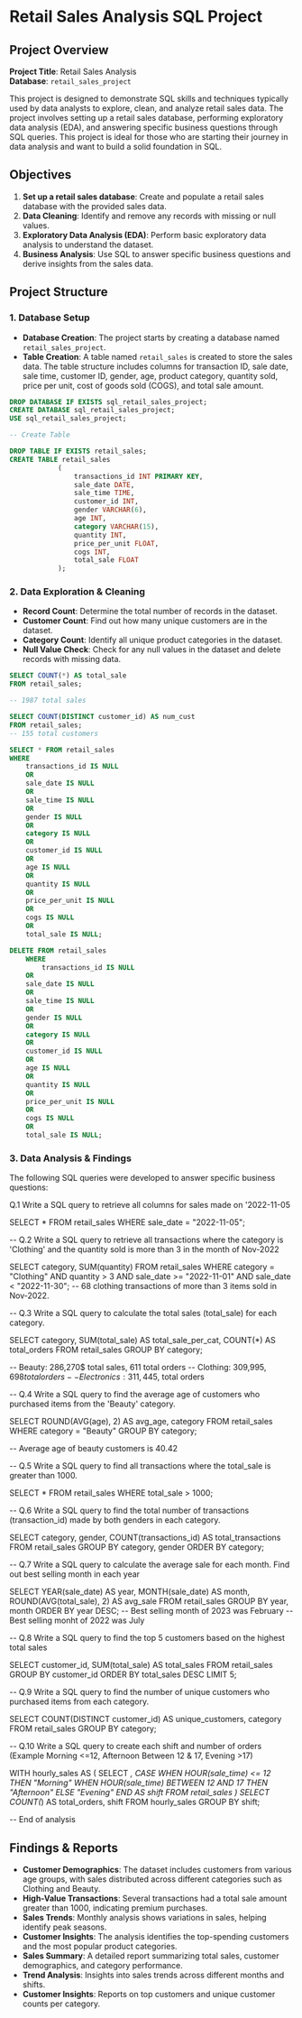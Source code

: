 # Retail Sales Analysis SQL Project

## Project Overview

**Project Title**: Retail Sales Analysis    
**Database**: `retail_sales_project`

This project is designed to demonstrate SQL skills and techniques typically used by data analysts to explore, clean, and analyze retail sales data. The project involves setting up a retail sales database, performing exploratory data analysis (EDA), and answering specific business questions through SQL queries. This project is ideal for those who are starting their journey in data analysis and want to build a solid foundation in SQL.

## Objectives

1. **Set up a retail sales database**: Create and populate a retail sales database with the provided sales data.
2. **Data Cleaning**: Identify and remove any records with missing or null values.
3. **Exploratory Data Analysis (EDA)**: Perform basic exploratory data analysis to understand the dataset.
4. **Business Analysis**: Use SQL to answer specific business questions and derive insights from the sales data.

## Project Structure

### 1. Database Setup

- **Database Creation**: The project starts by creating a database named `retail_sales_project`.
- **Table Creation**: A table named `retail_sales` is created to store the sales data. The table structure includes columns for transaction ID, sale date, sale time, customer ID, gender, age, product category, quantity sold, price per unit, cost of goods sold (COGS), and total sale amount.

```sql
DROP DATABASE IF EXISTS sql_retail_sales_project;
CREATE DATABASE sql_retail_sales_project;
USE sql_retail_sales_project;

-- Create Table

DROP TABLE IF EXISTS retail_sales;
CREATE TABLE retail_sales 
			(
				transactions_id INT PRIMARY KEY,
                sale_date DATE,
                sale_time TIME,
                customer_id INT,
                gender VARCHAR(6),
                age INT,
                category VARCHAR(15),
                quantity INT,
                price_per_unit FLOAT,
                cogs INT,
                total_sale FLOAT
			);
```

### 2. Data Exploration & Cleaning

- **Record Count**: Determine the total number of records in the dataset.
- **Customer Count**: Find out how many unique customers are in the dataset.
- **Category Count**: Identify all unique product categories in the dataset.
- **Null Value Check**: Check for any null values in the dataset and delete records with missing data.

```sql
SELECT COUNT(*) AS total_sale
FROM retail_sales;

-- 1987 total sales

SELECT COUNT(DISTINCT customer_id) AS num_cust
FROM retail_sales;
-- 155 total customers

SELECT * FROM retail_sales
WHERE 
	transactions_id IS NULL
    OR
    sale_date IS NULL
    OR
    sale_time IS NULL
    OR
    gender IS NULL
    OR 
    category IS NULL
    OR 
    customer_id IS NULL
    OR
    age IS NULL
    OR
    quantity IS NULL
    OR 
    price_per_unit IS NULL
    OR
    cogs IS NULL
    OR 
    total_sale IS NULL;

DELETE FROM retail_sales
    WHERE
		transactions_id IS NULL
    OR
    sale_date IS NULL
    OR
    sale_time IS NULL
    OR
    gender IS NULL
    OR 
    category IS NULL
    OR 
    customer_id IS NULL
    OR
    age IS NULL
    OR
    quantity IS NULL
    OR 
    price_per_unit IS NULL
    OR
    cogs IS NULL
    OR 
    total_sale IS NULL;
```

### 3. Data Analysis & Findings

The following SQL queries were developed to answer specific business questions:

Q.1 Write a SQL query to retrieve all columns for sales made on '2022-11-05

SELECT * FROM retail_sales
WHERE sale_date = "2022-11-05";

-- Q.2 Write a SQL query to retrieve all transactions where the category is 'Clothing' and the quantity sold is more than 3 in the month of Nov-2022

SELECT category, SUM(quantity)
FROM retail_sales
WHERE category = "Clothing"
AND quantity > 3
AND sale_date >= "2022-11-01"
AND sale_date < "2022-11-30";
-- 68 clothing transactions of more than 3 items sold in Nov-2022.

-- Q.3 Write a SQL query to calculate the total sales (total_sale) for each category.

SELECT category, SUM(total_sale) AS total_sale_per_cat, COUNT(*) AS total_orders
FROM retail_sales
GROUP BY category;

-- Beauty: 286,270$ total sales, 611 total orders
-- Clothing: 309,995$, 698 total orders
-- Electronics: 311,445$, total orders 

-- Q.4 Write a SQL query to find the average age of customers who purchased items from the 'Beauty' category.

SELECT ROUND(AVG(age), 2) AS avg_age, category 
FROM retail_sales
WHERE category = "Beauty"
GROUP BY category;

-- Average age of beauty customers is 40.42

-- Q.5 Write a SQL query to find all transactions where the total_sale is greater than 1000.

SELECT * FROM retail_sales
WHERE total_sale > 1000;

-- Q.6 Write a SQL query to find the total number of transactions (transaction_id) made by both genders in each category.

SELECT category, gender,
COUNT(transactions_id) AS total_transactions
FROM retail_sales
GROUP BY category, gender 
ORDER BY category;

-- Q.7 Write a SQL query to calculate the average sale for each month. Find out best selling month in each year

SELECT YEAR(sale_date) AS year,
MONTH(sale_date) AS month,
ROUND(AVG(total_sale), 2) AS avg_sale
FROM retail_sales
GROUP BY year, month
ORDER BY year DESC;
-- Best selling month of 2023 was February
-- Best selling monht of 2022 was July

-- Q.8 Write a SQL query to find the top 5 customers based on the highest total sales 

SELECT customer_id, SUM(total_sale) AS total_sales
FROM retail_sales
GROUP BY customer_id
ORDER BY total_sales DESC
LIMIT 5;

-- Q.9 Write a SQL query to find the number of unique customers who purchased items from each category.

SELECT COUNT(DISTINCT customer_id) AS unique_customers, category
FROM retail_sales
GROUP BY category;

-- Q.10 Write a SQL query to create each shift and number of orders (Example Morning <=12, Afternoon Between 12 & 17, Evening >17)

WITH hourly_sales
AS
(
SELECT *,
	CASE
		WHEN HOUR(sale_time) <= 12 THEN "Morning"
		WHEN HOUR(sale_time) BETWEEN 12 AND 17 THEN "Afternoon"
		ELSE "Evening"
	END AS shift
FROM retail_sales
)
SELECT COUNT(*) AS total_orders, 
shift
FROM hourly_sales
GROUP BY shift;

-- End of analysis

## Findings & Reports

- **Customer Demographics**: The dataset includes customers from various age groups, with sales distributed across different categories such as Clothing and Beauty.
- **High-Value Transactions**: Several transactions had a total sale amount greater than 1000, indicating premium purchases.
- **Sales Trends**: Monthly analysis shows variations in sales, helping identify peak seasons.
- **Customer Insights**: The analysis identifies the top-spending customers and the most popular product categories.
- **Sales Summary**: A detailed report summarizing total sales, customer demographics, and category performance.
- **Trend Analysis**: Insights into sales trends across different months and shifts.
- **Customer Insights**: Reports on top customers and unique customer counts per category.

